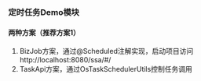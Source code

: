 ### 定时任务Demo模块
#### 两种方案（推荐方案1）
1. BizJob方案，通过@Scheduled注解实现，启动项目访问http://localhost:8080/ssa/#/
2. TaskApi方案，通过OsTaskSchedulerUtils控制任务调用
